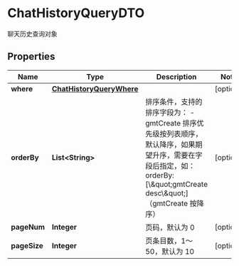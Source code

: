 

# ChatHistoryQueryDTO

聊天历史查询对象

## Properties

| Name | Type | Description | Notes |
|------------ | ------------- | ------------- | -------------|
|**where** | [**ChatHistoryQueryWhere**](ChatHistoryQueryWhere.md) |  |  [optional] |
|**orderBy** | **List&lt;String&gt;** | 排序条件，支持的排序字段为： - gmtCreate 排序优先级按列表顺序，默认降序，如果期望升序，需要在字段后指定，如：orderBy: [\\\&quot;gmtCreate desc\\\&quot;] （gmtCreate 按降序）  |  [optional] |
|**pageNum** | **Integer** | 页码，默认为 0 |  [optional] |
|**pageSize** | **Integer** | 页条目数，1～50，默认为 10 |  [optional] |



